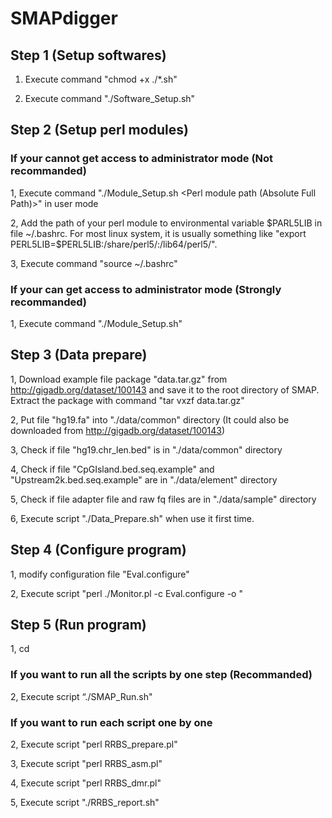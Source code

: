 # SMAPdigger

## Step 1 (Setup softwares)

1. Execute command "chmod +x ./*.sh"

2. Execute command "./Software_Setup.sh"

## Step 2 (Setup perl modules) 
### If your cannot get access to administrator mode (Not recommanded)
1, Execute command "./Module_Setup.sh <Perl module path (Absolute Full Path)>" in user mode

2, Add the path of your perl module to environmental variable $PARL5LIB in file ~/.bashrc. For most linux system, it is usually something like "export PERL5LIB=$PERL5LIB:<Perl module path>/share/perl5/:<Perl module path>/lib64/perl5/".

3, Execute command "source ~/.bashrc"
### If your can get access to administrator mode (Strongly recommanded)
1, Execute command "./Module_Setup.sh"
## Step 3 (Data prepare)
1, Download example file package "data.tar.gz" from http://gigadb.org/dataset/100143 and save it to the root directory of SMAP. Extract the package with command "tar vxzf data.tar.gz"

2, Put file "hg19.fa" into "./data/common" directory (It could also be downloaded from http://gigadb.org/dataset/100143)

3, Check if file "hg19.chr_len.bed" is in "./data/common" directory

4, Check if file "CpGIsland.bed.seq.example" and "Upstream2k.bed.seq.example" are in "./data/element" directory

5, Check if file adapter file and raw fq files  are in "./data/sample" directory

6, Execute script "./Data_Prepare.sh" when use it first time.
## Step 4 (Configure program) 
1, modify configuration file "Eval.configure" 

2, Execute script "perl ./Monitor.pl -c Eval.configure -o <Output path>"
## Step 5 (Run program) 
1, cd <Output path> 
### If you want to run all the scripts by one step (Recommanded)
2, Execute script “./SMAP_Run.sh"
### If you want to run each script one by one
2, Execute script "perl RRBS_prepare.pl"

3, Execute script "perl RRBS_asm.pl"

4, Execute script "perl RRBS_dmr.pl"

5, Execute script "./RRBS_report.sh"
